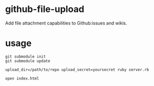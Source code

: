 github-file-upload
==================

Add file attachment capabilities to Github:issues and wikis.

# usage

    git submodule init
    git submodule update

    upload_dir=/path/to/repo upload_secret=yoursecret ruby server.rb

    open index.html
